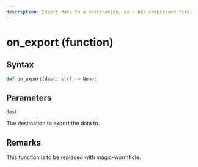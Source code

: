 ```yaml
---
description: Export data to a destination, as a bz2 compressed file.
---
```


# on\_export (function)

## Syntax

```python
def on_export(dest: str) -> None:
```

## Parameters

`dest`

The destination to export the data to.

## Remarks

This function is to be replaced with magic-wormhole.
